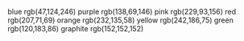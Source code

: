 blue rgb(47,124,246)
purple rgb(138,69,146)
pink rgb(229,93,156)
red rgb(207,71,69)
orange rgb(232,135,58)
yellow rgb(242,186,75)
green rgb(120,183,86)
graphite rgb(152,152,152)